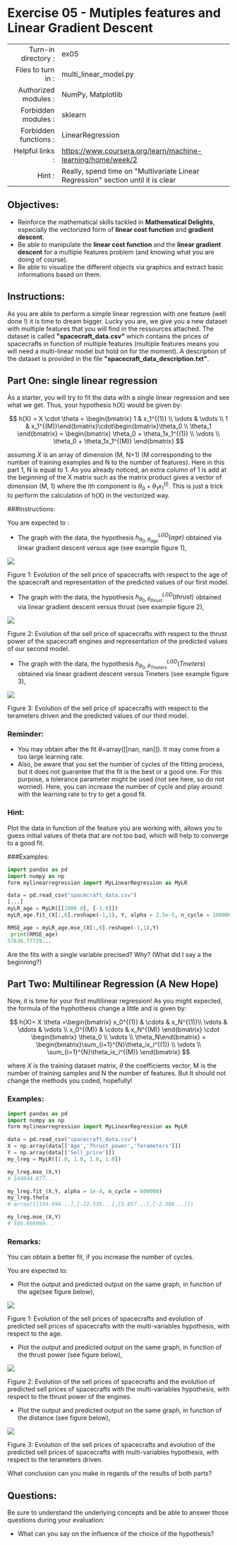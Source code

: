 # Exercise 05 - Mutiples features and Linear Gradient Descent

|                         |                    |
| -----------------------:| ------------------ |
|   Turn-in directory :   |  ex05              |
|   Files to turn in :    |  multi_linear\_model.py  |
|   Authorized modules :  |  NumPy, Matplotlib |
|   Forbidden modules :   |  sklearn           |
|   Forbidden functions : |  LinearRegression  |
|   Helpful links :       | https://www.coursera.org/learn/machine-learning/home/week/2  |
|   Hint :                | Really, spend time on "Multivariate Linear Regression" section until it is clear |

## Objectives:

* Reinforce the mathematical skills tackled in **Mathematical Delights**, especially the vectorized form of __linear cost function__ and __gradient descent__.
* Be able to manipulate the __linear cost function__ and the __linear gradient descent__ for a multiple features problem (and knowing what you are doing of course).
* Be able to visualize the different objects via graphics and extract basic informations based on them.


## Instructions:

As you are able to perform a simple linear regression with one feature (well done !) it is time to dream bigger.
Lucky you are, we give you a new dataset with multiple features that you will find in the ressources attached.
The dataset is called __"spacecraft_data.csv"__ which contains the prices of spacecrafts in function of multiple features (multiple features means you will need a multi-linear model but hold on for the moment). A description of the dataset is provided in the file __"spacecraft_data_description.txt"__.


## Part One: single linear regression

As a starter, you will try to fit the data with a single linear regression and see what we get. Thus, your hypothesis h(X) would be given by:

$$
h(X) = X \cdot \theta = \begin{bmatrix} 1 & x_1^{(1)} \\ \vdots & \vdots \\ 1 & x_1^{(M)}\end{bmatrix}\cdot\begin{bmatrix}\theta_0 \\ \theta_1 \end{bmatrix} = \begin{bmatrix} \theta_0 + \theta_1x_1^{(1)} \\ \vdots \\ \theta_0 + \theta_1x_1^{(M)} \end{bmatrix}
$$

assuming $X$ is an array of dimension (M, N+1) (M corresponding to the number of training examples and N to the number of features). Here in this part 1, N is equal to 1.
As you already noticed, an extra column of 1 is add at the beginning of the X matrix such as the matrix product gives a vector of dimension (M, 1) where the ith component is $\theta_0 + \theta_1x_1^{(i)}$. This is just a trick to perform the calculation of h(X) in the vectorized way.

###Instructions:

You are expected to :
* The graph with the data, the hypothesis $h_{{\theta_0,\theta_{age}}}^{LGD}(age)$ obtained via linear gradient descent versus age (see example figure 1),

<img src="day01/assets/ex05_price_vs_age_part1.png" />

Figure 1: Evolution of the sell price of spacecrafts with respect to the age of the spacecraft and representation of the predicted values of our first model.

* The graph with the data, the hypothesis $h_{{\theta_0,\theta_{thrust}}}^{LGD}(thrust)$ obtained via linear gradient descent versus thrust (see example figure 2),

<img src="day01/assets/ex05_price_vs_thrust_part1.png" />

Figure 2: Evolution of the sell price of spacecrafts with respect to the thrust power of the spacecraft engines and representation of the predicted values of our second model.

* The graph with the data, the hypothesis $h_{{\theta_0,\theta_{Tmeters}}}^{LGD}(Tmeters)$ obtained via linear gradient descent versus Tmeters (see example figure 3),

<img src="day01/assets/ex05_price_vs_Tmeters_part1.png" />

Figure 3: Evolution of the sell price of spacecrafts with respect to the terameters driven and the predicted values of our third model.

### Reminder:

* You may obtain after the fit $\theta$=array([[nan, nan]]). It may come from a too large learning rate.
* Also, be aware that you set the number of cycles of the fitting process, but it does not guarantee that the fit is the best or a good one. For this purpose, a tolerance parameter might be used (not see here, so do not worried).
Here, you can increase the number of cycle and play around with the learning rate to try to get a good fit.

### Hint:

Plot the data in function of the feature you are working with, allows you to guess initial values of theta that are not too bad, which will help to converge to a good fit.

###Examples:

```python
import pandas as pd
import numpy as np
form mylinearregression import MyLinearRegression as MyLR

data = pd.read_csv("spacecraft_data.csv")
[...]
myLR_age = MyLR([[1000.0], [-1.0]])
myLR_age.fit_(X[:,0].reshape(-1,1), Y, alpha = 2.5e-5, n_cycle = 100000)

RMSE_age = myLR_age.mse_(X[:,0].reshape(-1,1),Y)
 print(RMSE_age)
57636.77729...
```
Are the fits with a single variable precised? Why? (What did I say a the beginning?)


## Part Two: Multilinear Regression (A New Hope)

Now, it is time for your first multilinear regression!
As you might expected, the formula of the hyphothesis change a little and is given by:

$$
h(X)= X \theta
  =\begin{bmatrix} x_0^{(1)} & \cdots & x_N^{(1)}\\ \vdots & \ddots & \vdots \\ x_0^{(M)} & \cdots & x_N^{(M)}  \end{bmatrix} \cdot \begin{bmatrix} \theta_0 \\ \vdots \\ \theta_N\end{bmatrix}
  = \begin{bmatrix}\sum_{i=1}^{N}\theta_ix_i^{(1)} \\ \vdots \\ \sum_{i=1}^{N}\theta_ix_i^{(M)} \end{bmatrix}
$$

where $X$ is the training dataset matrix, $\theta$ the coefficients vector, M is the number of training samples and N the number of features.
But It should not change the methods you coded, hopefully!

### Examples:

```python
import pandas as pd
import numpy as np
form mylinearregression import MyLinearRegression as MyLR

data = pd.read_csv("spacecraft_data.csv")
X = np.array(data[['Age','Thrust_power','Terameters']])
Y = np.array(data[['Sell_price']])
my_lreg = MyLR([1.0, 1.0, 1.0, 1.0])

my_lreg.mse_(X,Y)
# 144044.877...

my_lreg.fit_(X,Y, alpha = 1e-4, n_cycle = 600000)
my_lreg.theta
# array([[334.994...],[-22.535...],[5.857...],[-2.586...]])

my_lreg.mse_(X,Y)
# 586.896999...
```

### Remarks:

You can obtain a better fit, if you increase the number of cycles.

You are expected to:
* Plot the output and predicted output on the same graph, in function of the age(see figure below),

<img src="day01/assets/ex05_price_vs_age_part2.png" />

Figure 1: Evolution of the sell prices of spacecrafts and evolution of predicted sell prices of spacecrafts with the multi-variables hypothesis, with respect to the age.

* Plot the output and predicted output on the same graph, in function of the thrust power (see figure below),

<img src="day01/assets/ex05_price_vs_thrust_part2.png" />

Figure 2: Evolution of the sell prices of spacecrafts and the evolution of predicted sell prices of spacecrafts with the multi-variables hypothesis, with respect to the thrust power of the engines.

* Plot the output and predicted output on the same graph, in function of the distance (see figure below),

<img src="day01/assets/ex05_price_vs_Tmeters_part2.png" />

Figure 3: Evolution of the sell prices of spacecrafts and evolution of the predicted sell prices of spacecrafts with multi-variables hypothesis, with respect to the terameters driven.

What conclusion can you make in regards of the results of both parts?


## Questions:

Be sure to understand the underlying concepts and be able to answer those questions during your evaluation:
* What can you say on the influence of the choice of the hypothesis?
